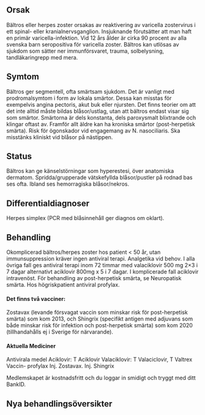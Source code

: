 ## Orsak

Bältros eller herpes zoster orsakas av reaktivering av varicella zostervirus i ett spinal- eller kranialnervsganglion. Insjuknande förutsätter att man haft en primär varicella-infektion. Vid 12 års ålder är cirka 90 procent av alla svenska barn seropositiva för varicella zoster. Bältros kan utlösas av sjukdom som sätter ner immunförsvaret, trauma, solbelysning, tandläkaringrepp med mera.

## Symtom

Bältros ger segmentell, ofta smärtsam sjukdom. Det är vanligt med prodromalsymtom i form av lokala smärtor. Dessa kan misstas för exempelvis angina pectoris, akut buk eller njursten. Det finns teorier om att det inte alltid måste bildas blåsor/ustlag, utan att bältros endast visar sig som smärtor. Smärtorna är dels konstanta, dels paroxysmalt blixtrande och klingar oftast av. Framför allt äldre kan ha kroniska smärtor (post-herpetisk smärta). Risk för ögonskador vid engagemang av N. nasociliaris. Ska misstänks kliniskt vid blåsor på nästippen.

## Status

Bältros kan ge känselstörningar som hyperestesi, över anatomiska dermatom. Spridda/grupperade vätskefyllda blåsor/pustler på rodnad bas ses ofta. Ibland ses hemorragiska blåsor/nekros.

## Differentialdiagnoser

Herpes simplex (PCR med blåsinnehåll ger diagnos om oklart).

## Behandling

Okomplicerad bältros/herpes zoster hos patient < 50 år, utan immunsuppression kräver ingen antiviral terapi. Analgetika vid behov. I alla övriga fall ges antiviral terapi inom 72 timmar med valaciklovir 500 mg 2×3 i 7 dagar alternativt aciklovir 800mg x 5 i 7 dagar. I komplicerade fall aciklovir intravenöst.
För behandling av post-herpetisk smärta, se Neuropatisk smärta.
Hos högriskpatient antiviral profylax.

#### Det finns två vacciner:

Zostavax (levande försvagat vaccin som minskar risk för post-herpetisk smärta) som kom 2013, och Shingrix (specifikt antigen med adjuvans som både minskar risk för infektion och post-herpetisk smärta) som kom 2020 (tillhandahålls ej i Sverige för närvarande).

#### Aktuella Mediciner

Antivirala medel
Aciklovir: T Aciklovir
Valaciklovir: T Valaciclovir, T Valtrex
Vaccin- profylax
Inj. Zostavax.
Inj. Shingrix


Medlemskapet är kostnadsfritt och du loggar in smidigt och tryggt med ditt BankID.

## Nya behandlingsöversikter

